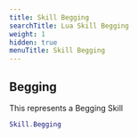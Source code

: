 ```yaml
---
title: Skill Begging
searchTitle: Lua Skill Begging
weight: 1
hidden: true
menuTitle: Skill Begging
---
```

## Begging

This represents a Begging Skill
```lua
Skill.Begging
```